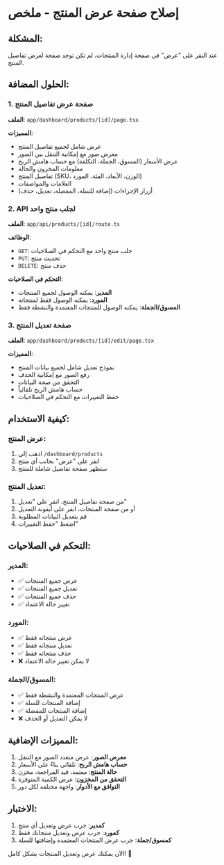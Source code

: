 # إصلاح صفحة عرض المنتج - ملخص

## المشكلة:
عند النقر على "عرض" في صفحة إدارة المنتجات، لم تكن توجد صفحة لعرض تفاصيل المنتج.

## الحلول المضافة:

### 1. صفحة عرض تفاصيل المنتج
**الملف**: `app/dashboard/products/[id]/page.tsx`

**المميزات**:
- عرض شامل لجميع تفاصيل المنتج
- معرض صور مع إمكانية التنقل بين الصور
- عرض الأسعار (المسوق، الجملة، التكلفة) مع حساب هامش الربح
- معلومات المخزون والحالة
- تفاصيل المنتج (SKU، الوزن، الأبعاد، الفئة، المورد)
- العلامات والمواصفات
- أزرار الإجراءات (إضافة للسلة، المفضلة، تعديل، حذف)

### 2. API لجلب منتج واحد
**الملف**: `app/api/products/[id]/route.ts`

**الوظائف**:
- `GET`: جلب منتج واحد مع التحكم في الصلاحيات
- `PUT`: تحديث منتج
- `DELETE`: حذف منتج

**التحكم في الصلاحيات**:
- **المدير**: يمكنه الوصول لجميع المنتجات
- **المورد**: يمكنه الوصول فقط لمنتجاته
- **المسوق/الجملة**: يمكنه الوصول للمنتجات المعتمدة والنشطة فقط

### 3. صفحة تعديل المنتج
**الملف**: `app/dashboard/products/[id]/edit/page.tsx`

**المميزات**:
- نموذج تعديل شامل لجميع بيانات المنتج
- رفع الصور مع إمكانية الحذف
- التحقق من صحة البيانات
- حساب هامش الربح تلقائياً
- حفظ التغييرات مع التحكم في الصلاحيات

## كيفية الاستخدام:

### عرض المنتج:
1. اذهب إلى `/dashboard/products`
2. انقر على "عرض" بجانب أي منتج
3. ستظهر صفحة تفاصيل شاملة للمنتج

### تعديل المنتج:
1. من صفحة تفاصيل المنتج، انقر على "تعديل"
2. أو من صفحة المنتجات، انقر على أيقونة التعديل
3. قم بتعديل البيانات المطلوبة
4. اضغط "حفظ التغييرات"

## التحكم في الصلاحيات:

### المدير:
- ✅ عرض جميع المنتجات
- ✅ تعديل جميع المنتجات
- ✅ حذف جميع المنتجات
- ✅ تغيير حالة الاعتماد

### المورد:
- ✅ عرض منتجاته فقط
- ✅ تعديل منتجاته فقط
- ✅ حذف منتجاته فقط
- ❌ لا يمكن تغيير حالة الاعتماد

### المسوق/الجملة:
- ✅ عرض المنتجات المعتمدة والنشطة فقط
- ✅ إضافة المنتجات للسلة
- ✅ إضافة المنتجات للمفضلة
- ❌ لا يمكن التعديل أو الحذف

## المميزات الإضافية:

1. **معرض الصور**: عرض متعدد الصور مع التنقل
2. **حساب هامش الربح**: تلقائي بناءً على الأسعار
3. **حالة المنتج**: معتمد، قيد المراجعة، مخزن
4. **التحقق من المخزون**: عرض الكمية المتوفرة
5. **التوافق مع الأدوار**: واجهة مختلفة لكل دور

## الاختبار:

1. **كمدير**: جرب عرض وتعديل أي منتج
2. **كمورد**: جرب عرض وتعديل منتجاتك فقط
3. **كمسوق/جملة**: جرب عرض المنتجات المعتمدة وإضافتها للسلة

الآن يمكنك عرض وتعديل المنتجات بشكل كامل! 🎉 